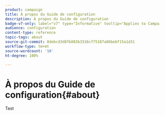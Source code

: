 ```yaml
---
product: campaign
title: À propos du Guide de configuration
description: À propos du Guide de configuration
badge-v7-only: label="v7" type="Informative" tooltip="Applies to Campaign Classic v7 only"
audience: configuration
content-type: reference
topic-tags: about
source-git-commit: 8debcd3d8fb883b3316cf75187a86bebf15a1d31
workflow-type: tm+mt
source-wordcount: '10'
ht-degree: 100%

---
```



# À propos du Guide de configuration{#about}



Test


